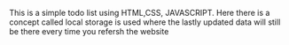 This is a simple todo list using HTML,CSS, JAVASCRIPT. Here there is a concept called local storage is used where the lastly updated data will still  be there every time you refersh the website 
